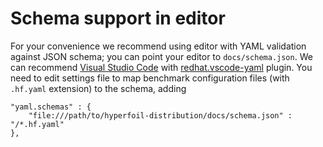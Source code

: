 # Schema support in editor

For your convenience we recommend using editor with YAML validation against JSON schema; you can point your editor to `docs/schema.json`. We can recommend [Visual Studio Code](https://code.visualstudio.com/)
with [redhat.vscode-yaml](https://marketplace.visualstudio.com/items?itemName=redhat.vscode-yaml) plugin.
You need to edit settings file to map benchmark configuration files (with `.hf.yaml` extension) to the schema, adding
```
"yaml.schemas" : {
    "file:///path/to/hyperfoil-distribution/docs/schema.json" : "/*.hf.yaml"
},
```